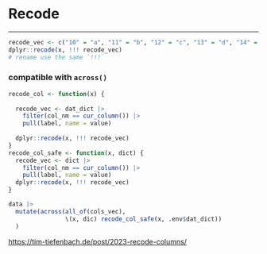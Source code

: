 # Recode

----

```R
recode_vec <- c("10" = "a", "11" = "b", "12" = "c", "13" = "d", "14" = "e")
dplyr::recode(x, !!! recode_vec)
# rename use the same `!!!`
```

### compatible with `across()`

```R
recode_col <- function(x) {
  
  recode_vec <- dat_dict |>
    filter(col_nm == cur_column()) |>
    pull(label, name = value)
  
  dplyr::recode(x, !!! recode_vec)
}
recode_col_safe <- function(x, dict) {
  recode_vec <- dict |>
    filter(col_nm == cur_column()) |>
    pull(label, name = value)
  dplyr::recode(x, !!! recode_vec)
}

data |> 
  mutate(across(all_of(cols_vec),
                \(x, dic) recode_col_safe(x, .env$dat_dict))
  )
```



https://tim-tiefenbach.de/post/2023-recode-columns/